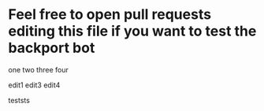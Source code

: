 # Feel free to open pull requests editing this file if you want to test the backport bot

one
two
three
four

edit1
edit3
edit4

teststs
